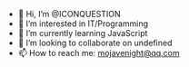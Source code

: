 - 👋 Hi, I’m @ICONQUESTION
- 👀 I’m interested in IT/Programming
- 🌱 I’m currently learning JavaScript
- 💞️ I’m looking to collaborate on undefined
- 📫 How to reach me: mojavenight@qq.com

<!---
ICONQUESTION/ICONQUESTION is a ✨ special ✨ repository because its `README.md` (this file) appears on your GitHub profile.
You can click the Preview link to take a look at your changes.
--->
